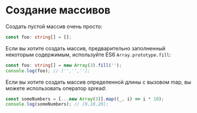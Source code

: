 # Создание массивов

Создать пустой массив очень просто:

```ts
const foo: string[] = [];
```

Если вы хотите создать массив, предварительно заполненный некоторым содержимым, используйте ES6 `Array.prototype.fill`:

```ts
const foo: string[] = new Array(3).fill('');
console.log(foo); // ['','',''];
```

Если вы хотите создать массив определенной длины с вызовом map, вы можете использовать оператор spread:

```ts
const someNumbers = [...new Array(3)].map((_, i) => i * 10);
console.log(someNumbers); // [0,10,20];
```
